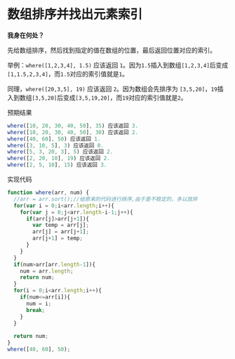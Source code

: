 # 数组排序并找出元素索引

**我身在何处？**

先给数组排序，然后找到指定的值在数组的位置，最后返回位置对应的索引。

举例：`where([1,2,3,4], 1.5)` 应该返回 `1`。因为`1.5`插入到数组`[1,2,3,4]`后变成`[1,1.5,2,3,4]`，而`1.5`对应的索引值就是`1`。

同理，`where([20,3,5], 19)` 应该返回 `2`。因为数组会先排序为 `[3,5,20]`，`19`插入到数组`[3,5,20]`后变成`[3,5,19,20]`，而`19`对应的索引值就是`2`。

预期结果

```javascript
where([10, 20, 30, 40, 50], 35) 应该返回 3.
where([10, 20, 30, 40, 50], 30) 应该返回 2.
where([40, 60], 50) 应该返回 1.
where([3, 10, 5], 3) 应该返回 0.
where([5, 3, 20, 3], 5) 应该返回 2.
where([2, 20, 10], 19) 应该返回 2.
where([2, 5, 10], 15) 应该返回 3.
```

实现代码

```javascript
function where(arr, num) {
  //arr = arr.sort();//给原来的代码进行排序,由于是不稳定的，多以放弃
  for(var i = 0;i<arr.length;i++){
    for(var j = 0;j<arr.length-i-1;j++){
      if(arr[j]>arr[j+1]){
        var temp = arr[j];
        arr[j] = arr[j+1];
        arr[j+1] = temp;
      }
    }
  }
  if(num>arr[arr.length-1]){
    num = arr.length;
    return num;
  }
  for(i = 0;i<arr.length;i++){
    if(num<=arr[i]){
      num = i;
      break;
    }
  }
  
  return num;
}
where([40, 60], 50);
```

